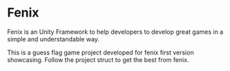 # Fenix
Fenix is an Unity Framework to help developers to develop great games in a simple and understandable way.

This is a guess flag game project developed for fenix first version showcasing. Follow the project struct to get the best from fenix.
